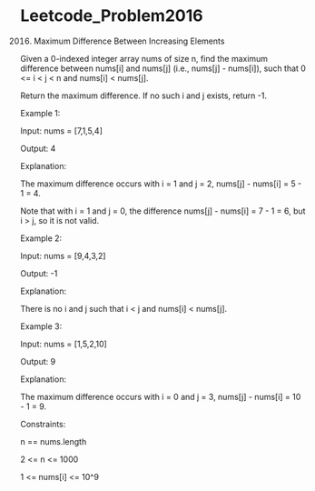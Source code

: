 # Leetcode_Problem2016




2016. Maximum Difference Between Increasing Elements






Given a 0-indexed integer array nums of size n, find the maximum difference between nums[i] and nums[j] (i.e., nums[j] - nums[i]), such that 0 <= i < j < n and nums[i] < nums[j].






Return the maximum difference. If no such i and j exists, return -1.

 

Example 1:




Input: nums = [7,1,5,4]





Output: 4





Explanation:





The maximum difference occurs with i = 1 and j = 2, nums[j] - nums[i] = 5 - 1 = 4.





Note that with i = 1 and j = 0, the difference nums[j] - nums[i] = 7 - 1 = 6, but i > j, so it is not valid.






Example 2:






Input: nums = [9,4,3,2]






Output: -1





Explanation:







There is no i and j such that i < j and nums[i] < nums[j].







Example 3:






Input: nums = [1,5,2,10]






Output: 9






Explanation:












The maximum difference occurs with i = 0 and j = 3, nums[j] - nums[i] = 10 - 1 = 9.
 











Constraints:









n == nums.length











2 <= n <= 1000


















1 <= nums[i] <= 10^9
